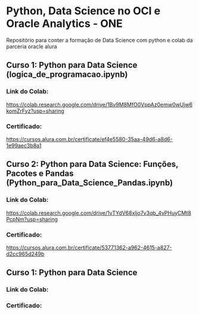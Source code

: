 # Python, Data Science no OCI e Oracle Analytics - ONE
Repositório para conter a formação de Data Science com python e colab da parceria oracle alura
## Curso 1: Python para Data Science (logica_de_programacao.ipynb)
### Link do Colab: 
https://colab.research.google.com/drive/1Bv9M8MfO0VppAz0emw0wUjw6komZrFyz?usp=sharing
### Certificado:
https://cursos.alura.com.br/certificate/ef4e5580-35aa-49d6-a8d6-1e99aec3b8a1
## Curso 2: Python para Data Science: Funções, Pacotes e Pandas (Python_para_Data_Science_Pandas.ipynb)
### Link do Colab: 
https://colab.research.google.com/drive/1vTYdV68xljo7v3qb_4vPHuyCMt8PcpNm?usp=sharing
### Certificado:
https://cursos.alura.com.br/certificate/53771362-a962-4615-a827-d2cc965d249b
## Curso 1: Python para Data Science
### Link do Colab:
### Certificado:
